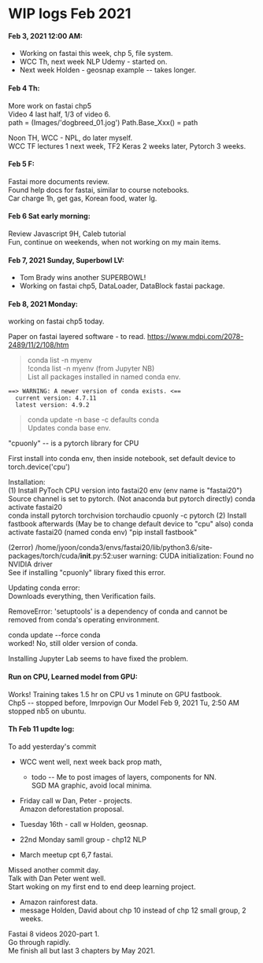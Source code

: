 # WIP logs Feb 2021  

#### Feb 3, 2021 12:00 AM:  
 * Working on fastai this week, chp 5, file system.  
 * WCC Th, next week NLP Udemy - started on.  
 * Next week Holden - geosnap example -- takes longer.  
 
#### Feb 4 Th:  
More work on fastai chp5  
Video 4 last half, 1/3 of video 6.  
  path = (Images/'dogbreed_01.jog')
  Path.Base_Xxx() = path

Noon TH, WCC - NPL, do later myself.  
WCC TF lectures 1 next week, TF2 Keras 2 weeks later, Pytorch 3 weeks. 
  
#### Feb 5 F:  
Fastai more documents review.  
Found help docs for fastai, similar to course notebooks.  
Car charge 1h, get gas, Korean food, water lg. 

#### Feb 6 Sat early morning:  
Review Javascript 9H, Caleb tutorial  
Fun, continue on weekends, when not working on my main items.  

#### Feb 7, 2021 Sunday, Superbowl LV:  

 * Tom Brady wins another SUPERBOWL!  
 * Working on fastai chp5, DataLoader, DataBlock fastai package.  
 
 
 #### Feb 8, 2021 Monday:  
 working on fastai chp5 today.
 
 Paper on fastai layered software - to read. 
 https://www.mdpi.com/2078-2489/11/2/108/htm  
 
 > conda list -n myenv  
 > !conda list -n myenv (from Jupyter NB)   
 List all packages installed in named conda env.  

```
==> WARNING: A newer version of conda exists. <==
  current version: 4.7.11
  latest version: 4.9.2 
```
  
> conda update -n base -c defaults conda    
Updates conda base env.  

"cpuonly" -- is a pytorch library for CPU  

First install into conda env, then inside notebook, set default device to torch.device('cpu')  

Installation:  
(1) Install PyToch CPU version into fastai20 env  (env name is "fastai20")
    Source channel is set to pytorch. (Not anaconda but pytorch directly)
    conda activate fastai20  
    conda install pytorch torchvision torchaudio cpuonly -c pytorch 
(2) Install fastbook afterwards  (May be to change default device to "cpu" also)
    conda activate fastai20  (named conda env)
    "pip install fastbook"  
    
(2error) /home/jyoon/conda3/envs/fastai20/lib/python3.6/site-packages/torch/cuda/__init__.py:52:user warning: 
         CUDA initialization: Found no NVIDIA driver  
         See if installing "cpuonly" library fixed this error.  
         
Updating conda error:  
Downloads everything, then Verification fails. 

RemoveError: 'setuptools' is a dependency of conda and cannot be removed from
conda's operating environment.  

conda update --force conda  
worked! No, still older version of conda.  

Installing Jupyter Lab seems to have fixed the problem.  
         
#### Run on CPU, Learned model from GPU:  

Works!  Training takes 1.5 hr on CPU vs 1 minute on GPU fastbook.  
Chp5 -- stopped before, Imrpovign Our Model
Feb 9, 2021 Tu, 2:50 AM stopped nb5 on ubuntu.

#### Th Feb 11 updte log:  

To add yesterday's commit 

* WCC went well, next week back prop math, 
  * todo --  Me to post images of layers, components for NN.  
  SGD MA graphic, avoid local minima.  
  
* Friday call w Dan, Peter - projects.  
  Amazon deforestation proposal.  
* Tuesday 16th - call w Holden, geosnap.  
* 22nd Monday samll group - chp12 NLP  

* March meetup cpt 6,7 fastai.  

Missed another commit day.  
Talk with Dan Peter went well.  
Start woking on my first end to end deep learning project.  
 * Amazon rainforest data.  
 * message Holden, David about chp 10 instead of chp 12 small group, 2 weeks.  


Fastai 8 videos 2020-part 1.  
Go through rapidly.  
Me finish all but last 3 chapters by May 2021.  
